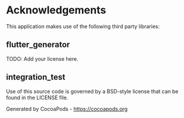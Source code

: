 # Acknowledgements
This application makes use of the following third party libraries:

## flutter_generator

TODO: Add your license here.


## integration_test

Use of this source code is governed by a BSD-style license that can be found in the LICENSE file.

Generated by CocoaPods - https://cocoapods.org
